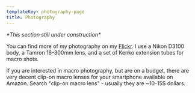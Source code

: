 ```yaml
---
templateKey: photography-page
title: Photography
---
```

_\*This section still under construction\*_

You can find more of my photography on my [Flickr](https://www.flickr.com/photos/saecheverri/). I use a Nikon D3100 body, a Tamron 16-300mm lens, and a set of Kenko extension tubes for macro shots. 

If you are interested in macro photography, but are on a budget, there are very decent clip-on macro lenses for your smartphone available on Amazon. Search "clip-on macro lens" - usually they are ~10-15$ dollars.
